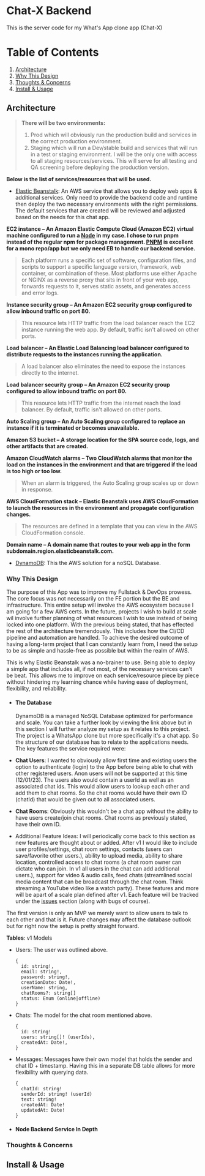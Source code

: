 # Chat-X Backend

This is the server code for my What's App clone app (Chat-X)

# Table of Contents

1. [Architecture](#architecture)
2. [Why This Design](#why-this-design)
3. [Thoughts & Concerns](#thoughts--concerns)
4. [Install & Usage](#install--usage)

## Architecture

> **There will be two environments:**
>
> 1. Prod which will obviously run the production build and services in the correct production environment.
> 2. Staging which will run a Dev/stable build and services that will run in a test or staging environment. I will be the only one with access to all staging resources/services. This will serve for all testing and QA screening before deploying the production version.

**Below is the list of services/resources that will be used.**

- [Elastic Beanstalk](https://aws.amazon.com/elasticbeanstalk/?gclid=CjwKCAiAmZGrBhAnEiwAo9qHicJp1-Vd40eYIgN__v_CSFRZSiPSwYVcx0CdyOqv9ttgTBSZ040TPxoCkxMQAvD_BwE&trk=b1c3dd7d-1b94-4b82-99e3-c1505e3a55fb&sc_channel=ps&ef_id=CjwKCAiAmZGrBhAnEiwAo9qHicJp1-Vd40eYIgN__v_CSFRZSiPSwYVcx0CdyOqv9ttgTBSZ040TPxoCkxMQAvD_BwE:G:s&s_kwcid=AL!4422!3!651737511569!e!!g!!amazon%20beanstalk!19845796021!146736269029):
  An AWS service that allows you to deploy web apps & additional services. Only need to provide the backend code and runtime then deploy the two necessary environments with the right permissions. The default services that are created will be reviewed and adjusted based on the needs for this chat app.

**EC2 instance – An Amazon Elastic Compute Cloud (Amazon EC2) virtual machine configured to run a [Node](https://nodejs.org/en) in my case. I chose to run pnpm instead of the regular npm for package management. [PNPM](https://pnpm.io/) is excellent for a mono repo/app but we only need EB to handle our backend service.**

> Each platform runs a specific set of software, configuration files, and scripts to support a specific language version, framework, web container, or combination of these. Most platforms use either Apache or NGINX as a reverse proxy that sits in front of your web app, forwards requests to it, serves static assets, and generates access and error logs.

**Instance security group – An Amazon EC2 security group configured to allow inbound traffic on port 80.**

> This resource lets HTTP traffic from the load balancer reach the EC2 instance running the web app. By default, traffic isn't allowed on other ports.

**Load balancer – An Elastic Load Balancing load balancer configured to distribute requests to the instances running the application.**

> A load balancer also eliminates the need to expose the instances directly to the internet.

**Load balancer security group – An Amazon EC2 security group configured to allow inbound traffic on port 80.**

> This resource lets HTTP traffic from the internet reach the load balancer. By default, traffic isn't allowed on other ports.

**Auto Scaling group – An Auto Scaling group configured to replace an instance if it is terminated or becomes unavailable.**

**Amazon S3 bucket – A storage location for the SPA source code, logs, and other artifacts that are created.**

**Amazon CloudWatch alarms – Two CloudWatch alarms that monitor the load on the instances in the environment and that are triggered if the load is too high or too low.**

> When an alarm is triggered, the Auto Scaling group scales up or down in response.

**AWS CloudFormation stack – Elastic Beanstalk uses AWS CloudFormation to launch the resources in the environment and propagate configuration changes.**

> The resources are defined in a template that you can view in the AWS CloudFormation console.

**Domain name – A domain name that routes to your web app in the form subdomain.region.elasticbeanstalk.com.**

- [DynamoDB](https://aws.amazon.com/dynamodb/): This the AWS solution for a noSQL Database.

### Why This Design

The purpose of this App was to improve my Fullstack & DevOps prowess. The core focus was not necessarily on the FE portion but the BE and infrastructure. This entire setup will involve the AWS ecosystem because I am going for a few AWS certs. In the future, projects I wish to build at scale wil involve further planning of what resources I wish to use instead of being locked into one platform. With the previous being stated, that has effected the rest of the architecture tremendously. This includes how the CI/CD pipeline and automation are handled. To achieve the desired outcome of having a long-term project that I can constantly learn from, I need the setup to be as simple and hassle-free as possible but within the realm of AWS.

This is why Elastic Beanstalk was a no-brainer to use. Being able to deploy a simple app that includes all, if not most, of the necessary services can't be beat. This allows me to improve on each service/resource piece by piece without hindering my learning chance while having ease of deployment, flexibility, and reliability.

- #### The Database

  DynamoDB is a managed NoSQL Database optimized for performance and scale. You can take a further look by viewing the link above but in this section I will further analyze my setup as it relates to this project. The project is a WhatsApp clone but more specifically it's a chat app. So the structure of our database has to relate to the applications needs. The key features the service required were:

- **Chat Users**: I wanted to obviously allow first time and existing users the option to authenticate (login) to the App before being able to chat with other registered users. Anon users will not be supported at this time (12/01/23). The users also would contain a userId as well as an associated chat ids. This would allow users to lookup each other and add them to chat rooms. So the chat rooms would have their own ID (chatId) that would be given out to all associated users.

- **Chat Rooms**: Obviously this wouldn't be a chat app without the ability to have users create/join chat rooms. Chat rooms as previously stated, have their own ID.

- Additional Feature Ideas: I will periodically come back to this section as new features are thought about or added. After v1 I would like to include user profiles/settings, chat room settings, contacts (users can save/favorite other users.), ability to upload media, ability to share location, controlled access to chat rooms (a chat room owner can dictate who can join. In v1 all users in the chat can add additional users.), support for video & audio calls, feed chats (streamlined social media content that can be broadcast through the chat room. Think streaming a YouTube video like a watch party). These features and more will be apart of a scale plan defined after v1. Each feature will be tracked under the [issues](https://github.com/king-media/Chat-X/issues) section (along with bugs of course).

The first version is only an MVP we merely want to allow users to talk to each other and that is it. Future changes may affect the database outlook but for right now the setup is pretty straight forward.

**Tables**: v1 Models

- Users: The user was outlined above.
  ```
  {
    id: string!,
    email: string!,
    password: string!,
    creationDate: Date!,
    userName: string,
    chatRooms?: string[]
    status: Enum (online|offline)
  }
  ```
- Chats: The model for the chat room mentioned above.
  ```
  {
    id: string!
    users: string[]! (userIds),
    createdAt: Date!,
  }
  ```
- Messages: Messages have their own model that holds the sender and chat ID + timestamp. Having this in a separate DB table allows for more flexibility with querying data.
  ```
  {
    chatId: string!
    senderId: string! (userId)
    text: string!
    createdAt: Date!
    updatedAt: Date!
  }
  ```
- #### Node Backend Service In Depth

### Thoughts & Concerns

## Install & Usage
